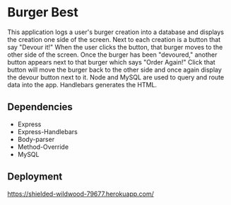 # Burger Best

This application logs a user's burger creation into a database and displays the creation one side of the screen. Next to each creation is a button that say "Devour it!" When the user clicks the button, that burger moves to the other side of the screen. Once the burger has been "devoured," another button appears next to that burger which says "Order Again!" Click that button will move the burger back to the other side and once again display the devour button next to it. Node and MySQL are used to query and route data into the app. Handlebars generates the HTML. 

## Dependencies 
* Express
* Express-Handlebars
* Body-parser
* Method-Override
* MySQL

## Deployment 

https://shielded-wildwood-79677.herokuapp.com/